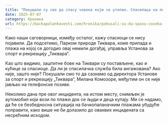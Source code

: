 ```yaml
---
title: "Покушали су све да спасу човека који се утопио. Спасилаца на плажи није било!"
date: 2025-07-07
category: Хроника
url: https://backapalankavesti.com/hronika/pokusali-su-da-spasu-coveka-koji-se-utopio-spasilaca-nije-bilo/
---
```


Како наши саговорници, између осталог, кажу спасиоци се нису појавили. Да подсетимо, Парком природе Тиквара, коме припада и плажа на којој се догодио овај немили догађај, управља Установа за спорт и рекреацију „Тиквара“.

Као што видимо, заштитне бове на Тиквари су постављене, као и кућице за спасиоце. Да ли је спасилачка служба била ангажована? Ако није, зашто није? Покушали смо то да сазнамо од директора Установе за спорт и рекреацију „Тиквара“, Милана Комозоре, међутим он се није јављао на телефонске позиве.

Неколико дана пре овог инцидента, на истом месту, снимљен је аутомобил који вози по плажи док се људи и деца купају. Ми се надамо, да ће се безбедносна ситуација на бачкопаланачким плажама убудуће поправити, како више не би долазило до оваквих инцидената са несрећним исходом.
